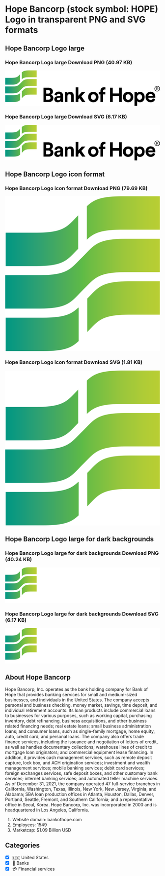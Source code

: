 # Hope Bancorp (stock symbol: HOPE) Logo in transparent PNG and SVG formats

## Hope Bancorp Logo large

### Hope Bancorp Logo large Download PNG (40.97 KB)

![Hope Bancorp Logo large Download PNG (40.97 KB)](/img/orig/HOPE_BIG-40bdea7b.png)

### Hope Bancorp Logo large Download SVG (6.17 KB)

![Hope Bancorp Logo large Download SVG (6.17 KB)](/img/orig/HOPE_BIG-9609f400.svg)

## Hope Bancorp Logo icon format

### Hope Bancorp Logo icon format Download PNG (79.69 KB)

![Hope Bancorp Logo icon format Download PNG (79.69 KB)](/img/orig/HOPE-6c6671a6.png)

### Hope Bancorp Logo icon format Download SVG (1.81 KB)

![Hope Bancorp Logo icon format Download SVG (1.81 KB)](/img/orig/HOPE-e45960d9.svg)

## Hope Bancorp Logo large for dark backgrounds

### Hope Bancorp Logo large for dark backgrounds Download PNG (40.24 KB)

![Hope Bancorp Logo large for dark backgrounds Download PNG (40.24 KB)](/img/orig/HOPE_BIG.D-ed780ecc.png)

### Hope Bancorp Logo large for dark backgrounds Download SVG (6.17 KB)

![Hope Bancorp Logo large for dark backgrounds Download SVG (6.17 KB)](/img/orig/HOPE_BIG.D-35ba8fd7.svg)

## About Hope Bancorp

Hope Bancorp, Inc. operates as the bank holding company for Bank of Hope that provides banking services for small and medium-sized businesses, and individuals in the United States. The company accepts personal and business checking, money market, savings, time deposit, and individual retirement accounts. Its loan products include commercial loans to businesses for various purposes, such as working capital, purchasing inventory, debt refinancing, business acquisitions, and other business related financing needs; real estate loans; small business administration loans; and consumer loans, such as single-family mortgage, home equity, auto, credit card, and personal loans. The company also offers trade finance services, including the issuance and negotiation of letters of credit, as well as handles documentary collections; warehouse lines of credit to mortgage loan originators; and commercial equipment lease financing. In addition, it provides cash management services, such as remote deposit capture, lock box, and ACH origination services; investment and wealth management services; mobile banking services; debit card services; foreign exchanges services, safe deposit boxes, and other customary bank services; internet banking services; and automated teller machine services. As of December 31, 2021, the company operated 47 full-service branches in California, Washington, Texas, Illinois, New York, New Jersey, Virginia, and Alabama; SBA loan production offices in Atlanta, Houston, Dallas, Denver, Portland, Seattle, Fremont, and Southern California; and a representative office in Seoul, Korea. Hope Bancorp, Inc. was incorporated in 2000 and is headquartered in Los Angeles, California.

1. Website domain: bankofhope.com
2. Employees: 1549
3. Marketcap: $1.09 Billion USD


## Categories
- [x] 🇺🇸 United States
- [x] 🏦 Banks
- [x] 💳 Financial services
